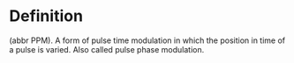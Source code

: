 # Definition

(abbr PPM). A form of pulse time modulation in which the position in
time of a pulse is varied. Also called pulse phase modulation.
